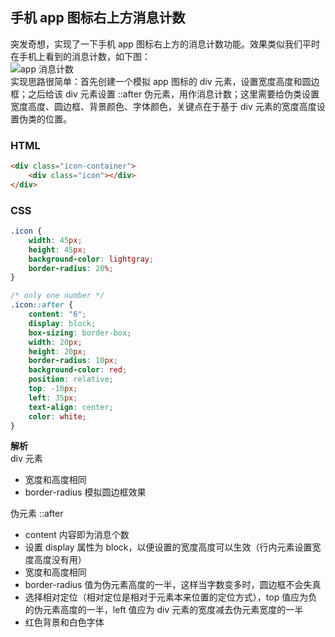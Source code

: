 ## 手机 app 图标右上方消息计数
突发奇想，实现了一下手机 app 图标右上方的消息计数功能。效果类似我们平时在手机上看到的消息计数，如下图：    
![app 消息计数](https://raw.githubusercontent.com/nanzhangren/CSS_skills/master/app_message_count/one_number.png)    
实现思路很简单：首先创建一个模拟 app 图标的 div 元素，设置宽度高度和圆边框；之后给该 div 元素设置 ::after 伪元素，用作消息计数；这里需要给伪类设置宽度高度、圆边框、背景颜色、字体颜色，关键点在于基于 div 元素的宽度高度设置伪类的位置。

### HTML
``` html
<div class="icon-container">
	<div class="icon"></div>
</div>
```

### CSS
``` css
.icon {
	width: 45px;
	height: 45px;
	background-color: lightgray;
	border-radius: 20%;
}

/* only one number */
.icon::after {
	content: "6";
	display: block;
	box-sizing: border-box;
	width: 20px;
	height: 20px;
	border-radius: 10px;
	background-color: red;
	position: relative;
	top: -10px;
	left: 35px;
	text-align: center;
	color: white;
}
```
**解析**    
div 元素
- 宽度和高度相同
- border-radius 模拟圆边框效果    

伪元素 ::after    
- content 内容即为消息个数
- 设置 display 属性为 block，以便设置的宽度高度可以生效（行内元素设置宽度高度没有用）
- 宽度和高度相同
- border-radius 值为伪元素高度的一半，这样当字数变多时，圆边框不会失真
- 选择相对定位（相对定位是相对于元素本来位置的定位方式），top 值应为负的伪元素高度的一半，left 值应为 div 元素的宽度减去伪元素宽度的一半
- 红色背景和白色字体
